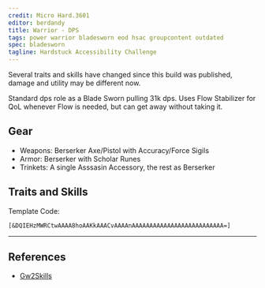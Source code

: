 ```yaml
---
credit: Micro Hard.3601
editor: berdandy
title: Warrior - DPS
tags: power warrior bladesworn eod hsac groupcontent outdated
spec: bladesworn
tagline: Hardstuck Accessibility Challenge
---
```


Several traits and skills have changed since this build was published, damage and utility may be different now.

Standard dps role as a Blade Sworn pulling 31k dps. Uses Flow Stabilizer for QoL whenever Flow is needed, but can get away without taking it.

## Gear

- Weapons: Berserker Axe/Pistol with Accuracy/Force Sigils
- Armor: Berserker with Scholar Runes
- Trinkets: A single Asssasin Accessory, the rest as Berserker

## Traits and Skills

Template Code:

`[&DQIEHzMWRCtwAAAA8hoAAKkAAACvAAAAnAAAAAAAAAAAAAAAAAAAAAAAAAA=]`

---

<div
  data-armory-embed='skills'
  data-armory-ids='14389,62967,14404,14410,14355'
>
</div>
<div
  data-armory-embed='specializations'
  data-armory-ids='4,51,68'
  data-armory-4-traits='1444,1449,1437'
  data-armory-51-traits='1413,1484,1369'
  data-armory-68-traits='2225,2302,2239'
>
</div>
<script async src='https://unpkg.com/armory-embeds@^0.x.x/armory-embeds.js'></script>



## References

- [Gw2Skills](http://en.gw2skills.net/editor/?PKgAcqlZwUZTMKWJO+WWxVA-zxQYhoh7eHESZERRVRCY7BRM2A5PpCYh)
